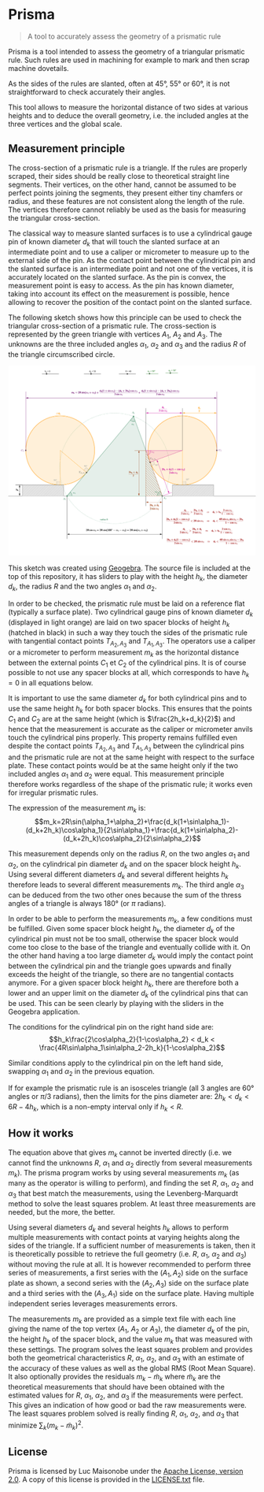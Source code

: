 # Prisma

> A tool to accurately assess the geometry of a prismatic rule

Prisma is a tool intended to assess the geometry of a triangular
prismatic rule.  Such rules are used in machining for example to mark
and then scrap machine dovetails.

As the sides of the rules are slanted, often at 45°, 55° or 60°, it is
not straightforward to check accurately their angles.

This tool allows to measure the horizontal distance of two sides at
various heights and to deduce the overall geometry, i.e. the included
angles at the three vertices and the global scale.

## Measurement principle

The cross-section of a prismatic rule is a triangle. If the rules are
properly scraped, their sides should be really close to theoretical
straight line segments. Their vertices, on the other hand, cannot be
assumed to be perfect points joining the segments, they present either
tiny chamfers or radius, and these features are not consistent along
the length of the rule. The vertices therefore cannot reliably be used
as the  basis for measuring the triangular cross-section.

The classical way to measure slanted surfaces is to use a cylindrical
gauge pin of known diameter $d_k$ that will touch the slanted surface
at an intermediate point and to use a caliper or micrometer to measure
up to the external side of the pin. As the contact point between the
cylindrical pin and the slanted surface is an intermediate point and
not one of the vertices, it is accurately located on the slanted surface.
As  the pin is convex, the measurement point is easy to access. As the pin
has known diameter, taking into account its effect on the measurement
is possible, hence allowing to recover the position of the contact point
on the slanted surface.

The following sketch shows how this principle can be used to check
the triangular cross-section of a prismatic rule. The cross-section is
represented by the green triangle with vertices $A_1$, $A_2$ and
$A_3$. The unknowns are the three included angles $\alpha_1$,
$\alpha_2$ and $\alpha_3$ and the radius $R$ of the triangle
circumscribed circle.

![measurement principle](prismatic-rule.png)

This sketch was created using
[Geogebra](https://www.geogebra.org/). The source file is included at
the top of this repository, it has sliders to play with the height
$h_k$, the diameter $d_k$, the radius $R$ and the two angles
$\alpha_1$ and $\alpha_2$.

In order to be checked, the prismatic rule must be laid on a reference
flat (typically a  surface plate). Two cylindrical gauge pins of known
diameter $d_k$ (displayed in light orange) are laid on two spacer blocks
of height $h_k$ (hatched in black) in such a way they touch the sides of
the prismatic rule with tangential contact points $T_{A_2,A_3}$
and $T_{A_1,A_3}$. The operators use a caliper or a micrometer to perform
measurement $m_k$ as the horizontal  distance between the external points
$C_1$ et $C_2$ of  the cylindrical pins. It is of course possible to not
use any spacer  blocks at all, which corresponds to have $h_k=0$ in all
equations below.

It is important to use the same diameter $d_k$ for both cylindrical
pins and to use the same height $h_k$ for both spacer blocks. This
ensures that the points $C_1$ and $C_2$ are at the same height (which
is $\frac{2h_k+d_k}{2}$) and hence that the measurement is accurate as
the caliper or micrometer anvils touch the cylindrical pins properly.
This property remains fulfilled even despite the contact points
$T_{A_2,A_3}$ and $T_{A_1,A_3}$ between the cylindrical pins and the
prismatic rule are not at the same height with respect to the surface
plate. These contact points would be at the same height only if the
two included angles $\alpha_1$ and $\alpha_2$ were equal. This
measurement principle therefore works regardless of the shape of the
prismatic rule; it works even for irregular prismatic rules.

The expression of the measurement $m_k$ is:
$$m_k=2R\sin(\alpha_1+\alpha_2)+\frac{d_k(1+\sin\alpha_1)-(d_k+2h_k)\cos\alpha_1}{2\sin\alpha_1}+\frac{d_k(1+\sin\alpha_2)-(d_k+2h_k)\cos\alpha_2}{2\sin\alpha_2}$$

This measurement depends only on the radius $R$, on the two angles
$\alpha_1$ and $\alpha_2$, on the cylindrical pin diameter $d_k$ and on
the spacer block height $h_k$. Using several different diameters $d_k$ and
several different heights $h_k$ therefore leads to several different
measurements $m_k$. The third angle $\alpha_3$ can be deduced from the
two other ones because the sum of the thress angles of a triangle is always
180° (or $\pi$ radians).

In order to be able to perform the measurements $m_k$, a few
conditions must be fulfilled. Given some spacer block height $h_k$, the
diameter $d_k$ of the cylindrical pin must not be too small, otherwise
the spacer block would come too close to the base of the triangle and
eventually collide with it. On the other hand having a too large
diameter $d_k$ would imply the contact point between the cylindrical
pin and the triangle goes upwards and finally exceeds the height of
the triangle, so there are no tangential contacts anymore. For a given
spacer block height $h_k$, there are therefore both a lower and an upper
limit on the diameter $d_k$ of the cylindrical pins that can be
used. This can be seen clearly by playing with the sliders in the
Geogebra application.

The conditions for the cylindrical pin on the right hand side are:
$$h_k\frac{2\cos\alpha_2}{1-\cos\alpha_2} < d_k < \frac{4R\sin\alpha_1\sin\alpha_2-2h_k}{1-\cos\alpha_2}$$

Similar conditions apply to the cylindrical pin on the left hand side,
swapping $\alpha_1$ and $\alpha_2$ in the previous equation.

If for example the prismatic rule is an isosceles triangle (all 3
angles are 60° angles or $\pi/3$ radians), then the limits for the
pins diameter are: $2h_k < d_k < 6R - 4h_k$, which is a non-empty
interval only if $h_k < R$.

## How it works

The equation above that gives $m_k$ cannot be inverted directly (i.e. we
cannot find the unknowns $R$, $\alpha_1$ and $\alpha_2$ directly from
several measurements $m_k$). The prisma program works by using several
measurements $m_k$ (as many as the operator is willing to perform), and
finding the set $R$, $\alpha_1$, $\alpha_2$ and $\alpha_3$ that best
match the measurements, using the Levenberg-Marquardt method to solve
the least squares problem. At least three measurements are needed, but
the more, the better.

Using several diameters $d_k$ and several heights $h_k$ allows to
perform multiple measurements with contact points at varying heights
along the sides of the triangle. If a sufficient number of
measurements is taken, then it is theoretically possible to retrieve
the full geometry (i.e. $R$, $\alpha_1$, $\alpha_2$ and $\alpha_3$)
without moving the rule at all. It is however recommended to perform
three series of measurements, a first series with the $(A_1,A_2)$ side
on the surface plate as shown, a second series with the $(A_2,A_3)$
side on the surface plate and a third series with the $(A_3,A_1)$ side
on the surface plate. Having multiple independent series leverages
measurements errors.

The measurements $m_k$ are provided as a simple text file with each
line giving the name of the top vertex ($A_1$, $A_2$ or $A_3$), the
diameter $d_k$ of the pin, the height $h_k$ of the spacer block, and the
value $m_k$ that was measured with these settings. The program solves
the least squares problem and provides both the geometrical
characteristics $R$, $\alpha_1$, $\alpha_2$, and $\alpha_3$ with an
estimate of the accuracy of these values as well as the global RMS (Root
Mean Square). It also optionally provides the residuals $m_k -\tilde{m}_k$
where $\tilde{m}_k$ are the theoretical measurements that should have been
obtained with the  estimated values for $R$, $\alpha_1$, $\alpha_2$, and
$\alpha_3$ if the measurements were perfect. This gives an indication of
how good or bad the raw measurements were. The least squares problem solved
is really finding $R$, $\alpha_1$, $\alpha_2$, and $\alpha_3$ that minimize
$\sum_k \left(m_k -\tilde{m}_k\right)^2$.

## License

Prisma is licensed by Luc Maisonobe under the [Apache License, version
2.0](https://www.apache.org/licenses/LICENSE-2.0.html). A copy of this
license is provided in the [LICENSE.txt](LICENSE.txt) file.
